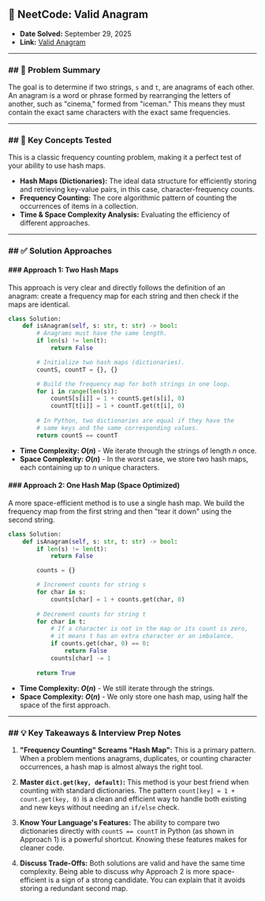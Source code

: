 ## 📝 NeetCode: Valid Anagram

  * **Date Solved:** September 29, 2025
  * **Link:** [Valid Anagram](https://leetcode.com/problems/valid-anagram/)

-----

### \#\# 🎯 Problem Summary

The goal is to determine if two strings, `s` and `t`, are anagrams of each other. An anagram is a word or phrase formed by rearranging the letters of another, such as "cinema," formed from "iceman." This means they must contain the exact same characters with the exact same frequencies.

-----

### \#\# 🧠 Key Concepts Tested

This is a classic frequency counting problem, making it a perfect test of your ability to use hash maps.

  * **Hash Maps (Dictionaries):** The ideal data structure for efficiently storing and retrieving key-value pairs, in this case, character-frequency counts.
  * **Frequency Counting:** The core algorithmic pattern of counting the occurrences of items in a collection.
  * **Time & Space Complexity Analysis:** Evaluating the efficiency of different approaches.

-----

### \#\# ✅ Solution Approaches

#### \#\#\# Approach 1: Two Hash Maps

This approach is very clear and directly follows the definition of an anagram: create a frequency map for each string and then check if the maps are identical.

```python
class Solution:
    def isAnagram(self, s: str, t: str) -> bool:
        # Anagrams must have the same length.
        if len(s) != len(t):
            return False

        # Initialize two hash maps (dictionaries).
        countS, countT = {}, {}

        # Build the frequency map for both strings in one loop.
        for i in range(len(s)):
            countS[s[i]] = 1 + countS.get(s[i], 0)
            countT[t[i]] = 1 + countT.get(t[i], 0)
        
        # In Python, two dictionaries are equal if they have the
        # same keys and the same corresponding values.
        return countS == countT
```

  * **Time Complexity: $O(n)$** - We iterate through the strings of length *n* once.
  * **Space Complexity: $O(n)$** - In the worst case, we store two hash maps, each containing up to *n* unique characters.

#### \#\#\# Approach 2: One Hash Map (Space Optimized)

A more space-efficient method is to use a single hash map. We build the frequency map from the first string and then "tear it down" using the second string.

```python
class Solution:
    def isAnagram(self, s: str, t: str) -> bool:
        if len(s) != len(t):
            return False

        counts = {}

        # Increment counts for string s
        for char in s:
            counts[char] = 1 + counts.get(char, 0)
        
        # Decrement counts for string t
        for char in t:
            # If a character is not in the map or its count is zero,
            # it means t has an extra character or an imbalance.
            if counts.get(char, 0) == 0:
                return False
            counts[char] -= 1
        
        return True
```

  * **Time Complexity: $O(n)$** - We still iterate through the strings.
  * **Space Complexity: $O(n)$** - We only store one hash map, using half the space of the first approach.

-----

### \#\# 💡 Key Takeaways & Interview Prep Notes

1.  **"Frequency Counting" Screams "Hash Map":** This is a primary pattern. When a problem mentions anagrams, duplicates, or counting character occurrences, a hash map is almost always the right tool.

2.  **Master `dict.get(key, default)`:** This method is your best friend when counting with standard dictionaries. The pattern `count[key] = 1 + count.get(key, 0)` is a clean and efficient way to handle both existing and new keys without needing an `if/else` check.

3.  **Know Your Language's Features:** The ability to compare two dictionaries directly with `countS == countT` in Python (as shown in Approach 1) is a powerful shortcut. Knowing these features makes for cleaner code.

4.  **Discuss Trade-Offs:** Both solutions are valid and have the same time complexity. Being able to discuss why Approach 2 is more space-efficient is a sign of a strong candidate. You can explain that it avoids storing a redundant second map.
